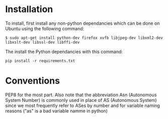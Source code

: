 Installation
============
To install, first install any non-python dependancies which can be done on Ubuntu using the following command:
```
$ sudo apt-get install python-dev firefox xvfb libjpeg-dev libxml2-dev libxslt-dev libssl-dev libffi-dev
```
The install the Python dependancies with this command:
```
pip install -r requirements.txt
```

Conventions
===========
PEP8 for the most part. Also note that the abbreviation Asn (Autonomous System Number) is commonly used in place of AS (Autonomous System) since we most frequently refer to ASes by number and for variable naming reasons ("as" is a bad variable namme in python)